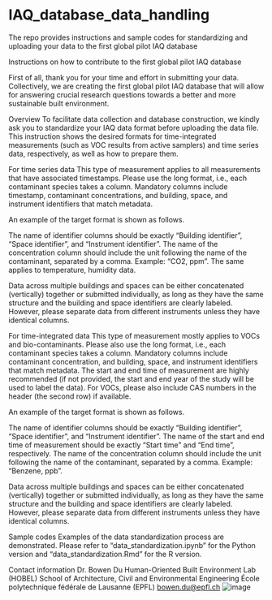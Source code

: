# IAQ_database_data_handling
The repo provides instructions and sample codes for standardizing and uploading your data to the first global pilot IAQ database

Instructions on how to contribute to the first global pilot IAQ database 

First of all, thank you for your time and effort in submitting your data. Collectively, we are creating the first global pilot IAQ database that will allow for answering crucial research questions towards a better and more sustainable built environment.  

Overview
To facilitate data collection and database construction, we kindly ask you to standardize your IAQ data format before uploading the data file. This instruction shows the desired formats for time-integrated measurements (such as VOC results from active samplers) and time series data, respectively, as well as how to prepare them. 

For time series data
This type of measurement applies to all measurements that have associated timestamps. Please use the long format, i.e., each contaminant species takes a column. Mandatory columns include timestamp, contaminant concentrations, and building, space, and instrument identifiers that match metadata.

An example of the target format is shown as follows. 
 

The name of identifier columns should be exactly “Building identifier”, “Space identifier”, and “Instrument identifier”. The name of the concentration column should include the unit following the name of the contaminant, separated by a comma. Example: “CO2, ppm”. The same applies to temperature, humidity data. 

Data across multiple buildings and spaces can be either concatenated (vertically) together or submitted individually, as long as they have the same structure and the building and space identifiers are clearly labeled. However, please separate data from different instruments unless they have identical columns. 


For time-integrated data 
This type of measurement mostly applies to VOCs and bio-contaminants. Please also use the long format, i.e., each contaminant species takes a column. Mandatory columns include contaminant concentration, and building, space, and instrument identifiers that match metadata. The start and end time of measurement are highly recommended (if not provided, the start and end year of the study will be used to label the data). For VOCs, please also include CAS numbers in the header (the second row) if available. 

An example of the target format is shown as follows. 
 

The name of identifier columns should be exactly “Building identifier”, “Space identifier”, and “Instrument identifier”. The name of the start and end time of measurement should be exactly “Start time” and “End time”, respectively. The name of the concentration column should include the unit following the name of the contaminant, separated by a comma. Example: “Benzene, ppb”. 

Data across multiple buildings and spaces can be either concatenated (vertically) together or submitted individually, as long as they have the same structure and the building and space identifiers are clearly labeled. However, please separate data from different instruments unless they have identical columns. 


Sample codes
Examples of the data standardization process are demonstrated. Please refer to “data_standardization.ipynb” for the Python version and “data_standardization.Rmd” for the R version.





Contact information
Dr. Bowen Du
Human-Oriented Built Environment Lab (HOBEL)
School of Architecture, Civil and Environmental Engineering
École polytechnique fédérale de Lausanne (EPFL)
bowen.du@epfl.ch
![image](https://github.com/user-attachments/assets/a48b8fc1-3e68-4d22-9b0b-c6548d9961d7)
